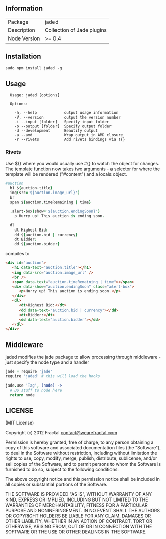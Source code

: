 ## Information

<table>
<tr> 
<td>Package</td><td>jaded</td>
</tr>
<tr>
<td>Description</td>
<td>Collection of Jade plugins</td>
</tr>
<tr>
<td>Node Version</td>
<td>>= 0.4</td>
</tr>
</table>

## Installation

```
sudo npm install jaded -g
```

## Usage

```
  Usage: jaded [options]

  Options:

    -h, --help            output usage information
    -V, --version         output the version number
    -i --input [folder]   Specify input folder
    -o --output [folder]  Specify output folder
    -d --development      Beautify output
    -a --amd              Wrap output in AMD closure
    -r --rivets           Add rivets bindings via !{}

```

### Rivets

Use ${} where you would usually use #{} to watch the object for changes. The template function now takes two arguments - a selector for where the template will be rendered ("#content") and a locals object.

```coffeescript
#auction
  h1 ${auction.title}
  img(src='${auction.image_url}')
  br
  span ${auction.timeRemaining | time}

  .alert-box(show='${auction.endingSoon}')
    p Hurry up! This auction is ending soon.

  dl
    dt Highest Bid:
    dd ${auction.bid | currency}
    dt Bidder:
    dd ${auction.bidder}
```

compiles to

```html
<div id="auction">
   <h1 data-text="auction.title"></h1>
   <img data-src="auction.image_url" />
   <br />
   <span data-text="auction.timeRemaining | time"></span>
   <div data-show="auction.endingSoon" class="alert-box">
      <p>Hurry up! This auction is ending soon.</p>
   </div>
   <dl>
      <dt>Highest Bid:</dt>
      <dd data-text="auction.bid | currency"></dd>
      <dt>Bidder:</dt>
      <dd data-text="auction.bidder"></dd>
   </dl>
</div>
```

## Middleware

jaded modifies the jade package to allow processing through middleware - just specify the node type and a handler

```coffeescript
jade = require 'jade'
require 'jaded' # this will load the hooks

jade.use 'Tag', (node) ->
  # Do stuff to node here
  return node
```

## LICENSE

(MIT License)

Copyright (c) 2012 Fractal <contact@wearefractal.com>

Permission is hereby granted, free of charge, to any person obtaining
a copy of this software and associated documentation files (the
"Software"), to deal in the Software without restriction, including
without limitation the rights to use, copy, modify, merge, publish,
distribute, sublicense, and/or sell copies of the Software, and to
permit persons to whom the Software is furnished to do so, subject to
the following conditions:

The above copyright notice and this permission notice shall be
included in all copies or substantial portions of the Software.

THE SOFTWARE IS PROVIDED "AS IS", WITHOUT WARRANTY OF ANY KIND,
EXPRESS OR IMPLIED, INCLUDING BUT NOT LIMITED TO THE WARRANTIES OF
MERCHANTABILITY, FITNESS FOR A PARTICULAR PURPOSE AND
NONINFRINGEMENT. IN NO EVENT SHALL THE AUTHORS OR COPYRIGHT HOLDERS BE
LIABLE FOR ANY CLAIM, DAMAGES OR OTHER LIABILITY, WHETHER IN AN ACTION
OF CONTRACT, TORT OR OTHERWISE, ARISING FROM, OUT OF OR IN CONNECTION
WITH THE SOFTWARE OR THE USE OR OTHER DEALINGS IN THE SOFTWARE.

